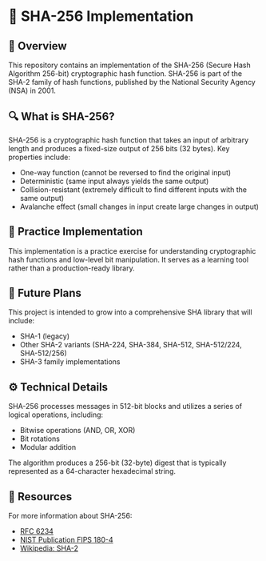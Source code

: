 # 🔐 SHA-256 Implementation

## 📝 Overview

This repository contains an implementation of the SHA-256 (Secure Hash Algorithm 256-bit) 
cryptographic hash function. SHA-256 is part of the SHA-2 family of hash functions, published by the 
National Security Agency (NSA) in 2001.

## 🔍 What is SHA-256?

SHA-256 is a cryptographic hash function that takes an input of arbitrary length and produces a 
fixed-size output of 256 bits (32 bytes). Key properties include:

- One-way function (cannot be reversed to find the original input)
- Deterministic (same input always yields the same output)
- Collision-resistant (extremely difficult to find different inputs with the same output)
- Avalanche effect (small changes in input create large changes in output)

## 🧪 Practice Implementation

This implementation is a practice exercise for understanding cryptographic hash functions 
and low-level bit manipulation. It serves as a learning tool rather than a production-ready library.

## 🚀 Future Plans

This project is intended to grow into a comprehensive SHA library that will include:

- SHA-1 (legacy)
- Other SHA-2 variants (SHA-224, SHA-384, SHA-512, SHA-512/224, SHA-512/256)
- SHA-3 family implementations

## ⚙️ Technical Details

SHA-256 processes messages in 512-bit blocks and utilizes a series of logical operations, including:

- Bitwise operations (AND, OR, XOR)
- Bit rotations
- Modular addition

The algorithm produces a 256-bit (32-byte) digest that is typically represented as a 64-character 
hexadecimal string.

## 🔗 Resources

For more information about SHA-256:
- [RFC 6234](https://datatracker.ietf.org/doc/html/rfc6234)
- [NIST Publication FIPS 180-4](https://nvlpubs.nist.gov/nistpubs/FIPS/NIST.FIPS.180-4.pdf)
- [Wikipedia: SHA-2](https://en.wikipedia.org/wiki/SHA-2)